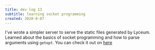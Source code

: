 ```yaml
---
title: dev log 13
subtitle: learning socket programming
created: 2020-0-07
---
```


I've wrote a simpler server to serve the static files generated by Lyceum. Learned about the basics of socket programming and how to parse arguments using `getopt`. You can check it out on [here](https://github.com/awalvie/sersim)
